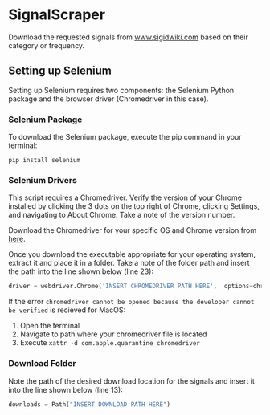 # SignalScraper
Download the requested signals from www.sigidwiki.com based on their category or frequency. 

## Setting up Selenium

Setting up Selenium requires two components: the Selenium Python package and the browser driver (Chromedriver in this case).

### Selenium Package

To download the Selenium package, execute the pip command in your terminal:

```shell Tab A
pip install selenium 
```

### Selenium Drivers

This script requires a Chromedriver. Verify the version of your Chrome installed by clicking the 3 dots on the top right of Chrome, clicking Settings, and navigating to About Chrome. Take a note of the version number. 

Download the Chromedriver for your specific OS and Chrome version from [here](https://chromedriver.chromium.org/downloads).

Once you download the executable appropriate for your operating system, extract it and place it in a folder. Take a note of the folder path and insert the path into the line shown below (line 23):

```python
driver = webdriver.Chrome('INSERT CHROMEDRIVER PATH HERE',  options=chrome_options)
```

If the error `chromedriver cannot be opened because the developer cannot be verified` is recieved for MacOS:
1. Open the terminal
2. Navigate to path where your chromedriver file is located
3. Execute ```xattr -d com.apple.quarantine chromedriver```

### Download Folder

Note the path of the desired download location for the signals and insert it into the line shown below (line 13):

```python
downloads = Path("INSERT DOWNLOAD PATH HERE")
```
